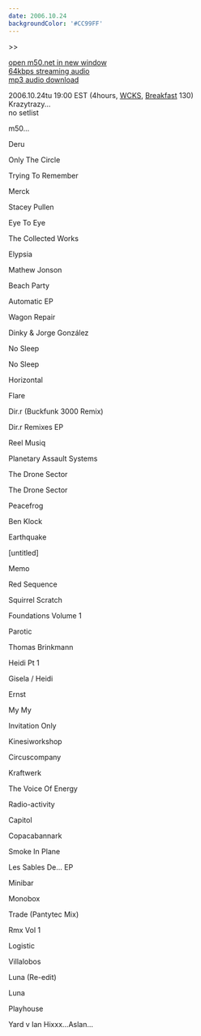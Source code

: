 ```yaml
---
date: 2006.10.24
backgroundColor: '#CC99FF'
---
```


\>>

[open m50.net in new window  
](http://m50.net/)[64kbps streaming audio](http://m50.net/streamed/2006.10.24\(64\).ra)  
[mp3 audio download](http://m50.net/streamed/2006.10.24\(64\).mp3)

2006.10.24tu 19:00 EST (4hours, [WCKS](http://www.thewhale.org/), [Breakfast](http://www.anal0g.org/breakfast/) 130)  
Krazytrazy...  
no setlist  

m50...  

Deru

Only The Circle

Trying To Remember

Merck

Stacey Pullen

Eye To Eye

The Collected Works

Elypsia

Mathew Jonson

Beach Party

Automatic EP

Wagon Repair

Dinky & Jorge González

No Sleep

No Sleep

Horizontal

Flare

Dir.r (Buckfunk 3000 Remix)

Dir.r Remixes EP

Reel Musiq

Planetary Assault Systems

The Drone Sector

The Drone Sector

Peacefrog

Ben Klock

Earthquake

\[untitled\]

Memo

Red Sequence

Squirrel Scratch

Foundations Volume 1

Parotic

Thomas Brinkmann

Heidi Pt 1

Gisela / Heidi

Ernst

My My

Invitation Only

Kinesiworkshop

Circuscompany

Kraftwerk

The Voice Of Energy

Radio-activity

Capitol

Copacabannark

Smoke In Plane

Les Sables De... EP

Minibar

Monobox

Trade (Pantytec Mix)

Rmx Vol 1

Logistic

Villalobos

Luna (Re-edit)

Luna

Playhouse

Yard v Ian Hixxx...Aslan...